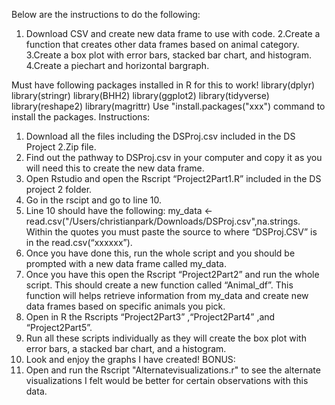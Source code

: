 Below are the instructions to do the following:
1. Download CSV and create new data frame to use with code.
2.Create a function that creates other data frames based on animal category.
3.Create a box plot with error bars, stacked bar chart, and histogram.
4.Create a piechart and horizontal bargraph. 

Must have following packages installed in R for this to work!
library(dplyr)
library(stringr)
library(BHH2)
library(ggplot2)
library(tidyverse)
library(reshape2)
library(magrittr)
Use "install.packages("xxx") command to install the packages.
Instructions:
1. Download all the files including the DSProj.csv included in the DS Project 2.Zip file.
2. Find out the pathway to DSProj.csv in your computer and copy it as you will need this to create the new data frame.
3. Open Rstudio and open the Rscript “Project2Part1.R” included in the DS project 2 folder.
4. Go in the rscipt and go to line 10. 
5. Line 10 should have the following:  my_data <- read.csv("/Users/christianpark/Downloads/DSProj.csv",na.strings. Within the quotes you must paste the source to where “DSProj.CSV” is in the read.csv(“xxxxxx”). 
6. Once you have done this, run the whole script and you should be prompted with a new data frame called my_data.
7. Once you have this open the Rscript “Project2Part2” and run the whole script. This should create a new function called “Animal_df”. This function will helps retrieve information from my_data and create new data frames based on specific animals you pick.
8. Open in R the Rscripts “Project2Part3” ,“Project2Part4” ,and “Project2Part5”.
9. Run all these scripts individually as they will create the box plot with error bars, a stacked bar chart, and a histogram.
10. Look and enjoy the graphs I have created!
BONUS:
11. Open and run the Rscript "Alternatevisualizations.r" to see the alternate visualizations I felt would be better for certain observations with this data. 
